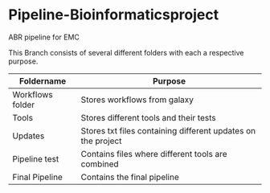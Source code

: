 # Pipeline-Bioinformaticsproject
ABR pipeline for EMC

This Branch consists of several different folders with each a respective purpose. 


Foldername | Purpose
-------------|--------------
Workflows folder | Stores workflows from galaxy
Tools | Stores different tools and their tests
Updates | Stores txt files containing different updates on the project
Pipeline test | Contains files where different tools are combined
Final Pipeline | Contains the final pipeline

